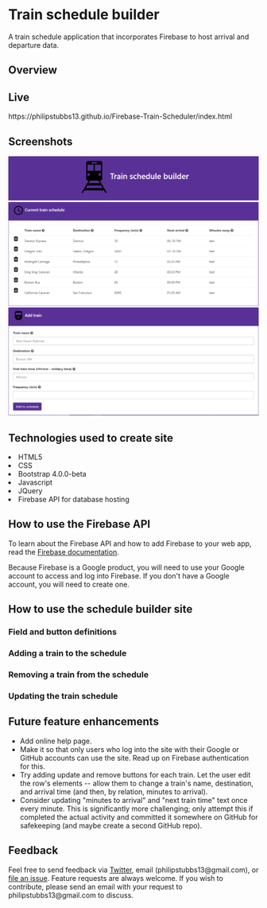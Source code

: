 # Train schedule builder
A train schedule application that incorporates Firebase to host arrival and departure data. 

## Overview
<p></p>


## Live
<p>https://philipstubbs13.github.io/Firebase-Train-Scheduler/index.html</p>

## Screenshots
<img src="assets/images/site_header.png" alt="Train schedule builder">
<img src="assets/images/current_train_schedule.png" alt="Current train schedule">
<img src="assets/images/add_train_section.png" alt="Add train section of site">


## Technologies used to create site
<li>HTML5</li>
<li>CSS</li>
<li>Bootstrap 4.0.0-beta</li>
<li>Javascript</li>
<li>JQuery</li>
<li>Firebase API for database hosting</li>

## How to use the Firebase API
<p>To learn about the Firebase API and how to add Firebase to your web app, read the <a href="https://firebase.google.com/docs/web/setup" target="_blank">Firebase documentation</a>.</p>
<p>Because Firebase is a Google product, you will need to use your Google account to access and log into Firebase. If you don't have a Google account, you will need to create one.</p>


## How to use the schedule builder site

### Field and button definitions

### Adding a train to the schedule

### Removing a train from the schedule

### Updating the train schedule

## Future feature enhancements
<ul>
	<li>Add online help page.</li>
	<li>Make it so that only users who log into the site with their Google or GitHub accounts can use the site. Read up on Firebase authentication for this.</li>
	<li>Try adding update and remove buttons for each train. Let the user edit the row's elements -- allow them to change a train's name, destination, and arrival time (and then, by relation, minutes to arrival).</li>
	<li>Consider updating "minutes to arrival" and "next train time" text once every minute. This is significantly more challenging; only attempt this if completed the actual activity and committed it somewhere on GitHub for safekeeping (and maybe create a second GitHub repo).</li>
</ul>

## Feedback
<p>Feel free to send feedback via <a href="https://twitter.com/iamPhilStubbs" target="_blank">Twitter</a>, email (philipstubbs13@gmail.com), or <a href="https://github.com/philipstubbs13/Firebase-Train-Scheduler/issues/" target="_blank">file an issue</a>. Feature requests are always welcome. If you wish to contribute, please send an email with your request to philipstubbs13@gmail.com to discuss.</p>

